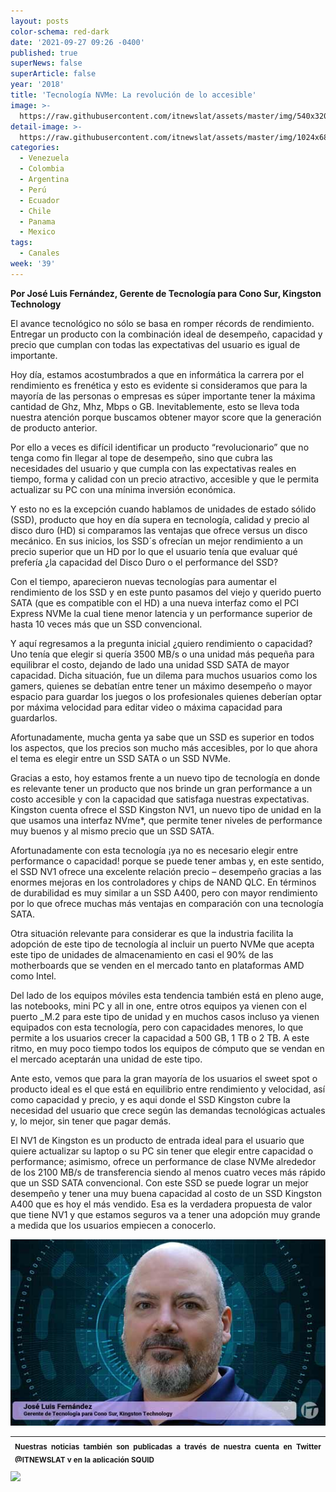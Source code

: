 ```yaml
---
layout: posts
color-schema: red-dark
date: '2021-09-27 09:26 -0400'
published: true
superNews: false
superArticle: false
year: '2018'
title: 'Tecnología NVMe: La revolución de lo accesible'
image: >-
  https://raw.githubusercontent.com/itnewslat/assets/master/img/540x320/Jose-Luis-Fernandez-p.jpg
detail-image: >-
  https://raw.githubusercontent.com/itnewslat/assets/master/img/1024x680/Jose-Luis-Fernandez-g.jpg
categories:
  - Venezuela
  - Colombia
  - Argentina
  - Perú
  - Ecuador
  - Chile
  - Panama
  - Mexico
tags:
  - Canales
week: '39'
---
```

**Por José Luis Fernández, Gerente de Tecnología para Cono Sur, Kingston Technology**

El avance tecnológico no sólo se basa en romper récords de rendimiento. Entregar un producto con la combinación ideal de desempeño, capacidad y precio que cumplan con todas las expectativas del usuario es igual de importante.

Hoy día, estamos acostumbrados a que en informática la carrera por el rendimiento es frenética y esto es evidente si consideramos que para la mayoría de las personas o empresas es súper importante tener la máxima cantidad de Ghz, Mhz, Mbps o GB. Inevitablemente, esto se lleva toda nuestra atención porque buscamos obtener mayor score que la generación de producto anterior. 

Por ello a veces es difícil identificar un producto “revolucionario” que no tenga como fin llegar al tope de desempeño, sino que cubra las necesidades del usuario y que cumpla con las expectativas reales en tiempo, forma y calidad con un precio atractivo, accesible y que le permita actualizar su PC con una mínima inversión económica.

Y esto no es la excepción cuando hablamos de unidades de estado sólido (SSD), producto que hoy en día supera en tecnología, calidad y precio al disco duro (HD) si comparamos las ventajas que ofrece versus un disco mecánico. En sus inicios, los SSD´s ofrecían un mejor rendimiento a un precio superior que un HD por lo que el usuario tenía que evaluar qué prefería ¿la capacidad del Disco Duro o el performance del SSD?

Con el tiempo, aparecieron nuevas tecnologías para aumentar el rendimiento de los SSD y en este punto pasamos del viejo y querido puerto SATA (que es compatible con el HD) a una nueva interfaz como el PCI Express NVMe la cual tiene menor latencia y un performance superior de hasta 10 veces más que un SSD convencional. 

Y aquí regresamos a la pregunta inicial ¿quiero rendimiento o capacidad? Uno tenía que elegir si quería 3500 MB/s o una unidad más pequeña para equilibrar el costo, dejando de lado una unidad SSD SATA de mayor capacidad. Dicha situación, fue un dilema para muchos usuarios como los gamers, quienes se debatían entre tener un máximo desempeño o mayor espacio para guardar los juegos o los profesionales quienes deberían optar por máxima velocidad para editar video o máxima capacidad para guardarlos.

Afortunadamente, mucha genta ya sabe que un SSD es superior en todos los aspectos, que los precios son mucho más accesibles, por lo que ahora el tema es elegir entre un SSD SATA o un SSD NVMe.

Gracias a esto, hoy estamos frente a un nuevo tipo de tecnología en donde es relevante tener un producto que nos brinde un gran performance a un costo accesible y con la capacidad que satisfaga nuestras expectativas. Kingston cuenta ofrece el  SSD Kingston NV1, un nuevo tipo de unidad en la que usamos una interfaz NVme*, que permite tener niveles de performance muy buenos y al mismo precio que un SSD SATA. 

Afortunadamente con esta tecnología ¡ya no es necesario elegir entre performance o capacidad! porque se puede tener ambas y, en este sentido, el SSD NV1 ofrece una excelente relación precio – desempeño gracias a las enormes mejoras en los controladores y chips de NAND QLC. En términos de durabilidad es muy similar a un SSD A400, pero con mayor rendimiento por lo que ofrece muchas más ventajas en comparación con una tecnología SATA.

Otra situación relevante para considerar es que la industria facilita la adopción de este tipo de tecnología al incluir un puerto NVMe que acepta este tipo de unidades de almacenamiento en casi el 90% de las motherboards que se venden en el mercado tanto en plataformas AMD como Intel.

Del lado de los equipos móviles esta tendencia también está en pleno auge, las notebooks, mini PC y all in one, entre otros equipos ya vienen con el puerto _M.2 para este tipo de unidad y en muchos casos incluso ya vienen equipados con esta tecnología, pero con capacidades menores, lo que permite a los usuarios crecer la capacidad a 500 GB, 1 TB o 2 TB. A este ritmo, en muy poco tiempo todos los equipos de cómputo que se vendan en el mercado aceptarán una unidad de este tipo. 

Ante esto, vemos que para la gran mayoría de los usuarios el sweet spot o producto ideal es el que está en equilibrio entre rendimiento y velocidad, así como capacidad y precio, y es aqui donde el SSD Kingston cubre la necesidad del usuario que crece según las demandas tecnológicas actuales y, lo mejor, sin tener que pagar demás.

El NV1 de Kingston es un producto de entrada ideal para el usuario que quiere actualizar su laptop o su PC sin tener que elegir entre capacidad o performance; asimismo, ofrece un performance de clase NVMe alrededor de los 2100 MB/s de transferencia siendo al menos cuatro veces más rápido que un SSD SATA convencional. Con este SSD se puede lograr un mejor desempeño y tener una muy buena capacidad al costo de un SSD Kingston A400 que es hoy el más vendido. Esa es la verdadera propuesta de valor que tiene NV1 y que estamos seguros va a tener una adopción muy grande a medida que los usuarios empiecen a conocerlo. 

![](https://raw.githubusercontent.com/itnewslat/assets/master/img/540x320/Jose-Luis-Fernandez-p.jpg)

<table style="height: 42px;" width="569">
<tbody>
<tr>
<td style="text-align: justify;"><sub><strong>Nuestras noticias también son publicadas a través de nuestra cuenta en Twitter <a href="https://twitter.com/itnewslat?lang=es">@ITNEWSLAT</a> y en la aplicación <a href="https://squidapp.co/en/">SQUID</a></strong></sub></td>
</tr>
</tbody>
</table>

<img src="https://tracker.metricool.com/c3po.jpg?hash=56f88a41e39ab42c063cc51676587a04"/>